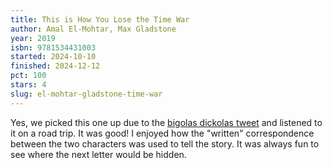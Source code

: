 ```yaml
---
title: This is How You Lose the Time War
author: Amal El-Mohtar, Max Gladstone
year: 2019
isbn: 9781534431003
started: 2024-10-10
finished: 2024-12-12
pct: 100
stars: 4
slug: el-mohtar-gladstone-time-war
---
```


Yes, we picked this one up due to the <a href="https://twitter.com/maskofbun/status/1655084850926473216">bigolas dickolas tweet</a> and listened to it on a road trip. It was good! I enjoyed how the "written" correspondence between the two characters was used to tell the story. It was always fun to see where the next letter would be hidden.
